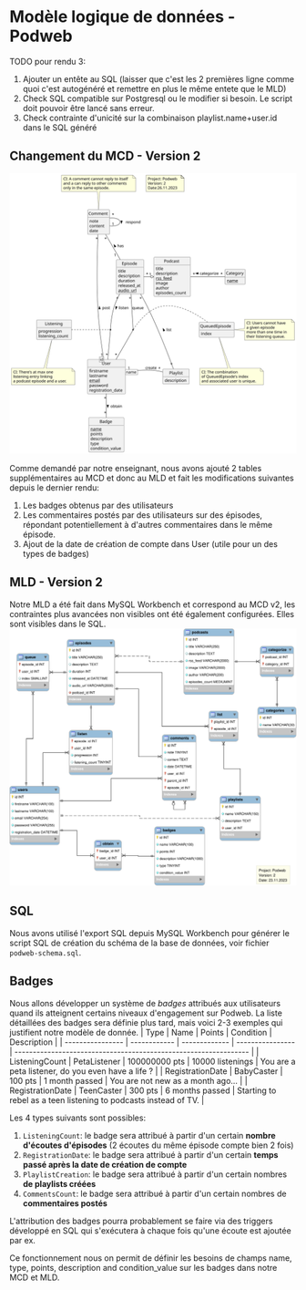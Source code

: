 # Modèle logique de données - Podweb

TODO pour rendu 3:
1. Ajouter un entête au SQL (laisser que c'est les 2 premières ligne comme quoi c'est autogénéré et remettre en plus le même entete que le MLD)
1. Check SQL compatible sur Postgresql ou le modifier si besoin. Le script doit pouvoir être lancé sans erreur.
1. Check contrainte d'unicité sur la combinaison playlist.name+user.id dans le SQL généré

## Changement du MCD - Version 2
![mcd.svg](mcd.svg)

Comme demandé par notre enseignant, nous avons ajouté 2 tables supplémentaires au MCD et donc au MLD et fait les modifications suivantes depuis le dernier rendu:
1. Les badges obtenus par des utilisateurs
1. Les commentaires postés par des utilisateurs sur des épisodes, répondant potentiellement à d'autres commentaires dans le même épisode.
1. Ajout de la date de création de compte dans User (utile pour un des types de badges)

## MLD - Version 2
Notre MLD a été fait dans MySQL Workbench et correspond au MCD v2, les contraintes plus avancées non visibles ont été également configurées. Elles sont visibles dans le SQL.
![mld.svg](mld.svg)

## SQL
Nous avons utilisé l'export SQL depuis MySQL Workbench pour générer le script SQL de création du schéma de la base de données, voir fichier `podweb-schema.sql`.

## Badges
Nous allons développer un système de *badges* attribués aux utilisateurs quand ils atteignent certains niveaux d'engagement sur Podweb. La liste détaillées des badges sera définie plus tard, mais voici 2-3 exemples qui justifient notre modèle de donnée.
| Type             | Name         | Points        | Condition        | Description                                                      |
| ---------------- | ------------ | ------------- | ---------------- | ---------------------------------------------------------------- |
| ListeningCount   | PetaListener | 100000000 pts | 10000 listenings | You are a peta listener, do you even have a life ?               |
| RegistrationDate | BabyCaster   | 100 pts       | 1 month passed   | You are not new as a month ago...                                |
| RegistrationDate | TeenCaster   | 300 pts       | 6 months passed  | Starting to rebel as a teen listening to podcasts instead of TV. |

Les 4 types suivants sont possibles:
1. `ListeningCount`: le badge sera attribué à partir d'un certain **nombre d'écoutes d'épisodes** (2 écoutes du même épisode compte bien 2 fois)
1. `RegistrationDate`: le badge sera attribué à partir d'un certain **temps passé après la date de création de compte**
1. `PlaylistCreation`: le badge sera attribué à partir d'un certain nombres **de playlists créées**
1. `CommentsCount`: le badge sera attribué à partir d'un certain nombres de **commentaires postés**

L'attribution des badges pourra probablement se faire via des triggers développé en SQL qui s'exécutera à chaque fois qu'une écoute est ajoutée par ex.

Ce fonctionnement nous on permit de définir les besoins de champs name, type, points, description and condition_value sur les badges dans notre MCD et MLD.
